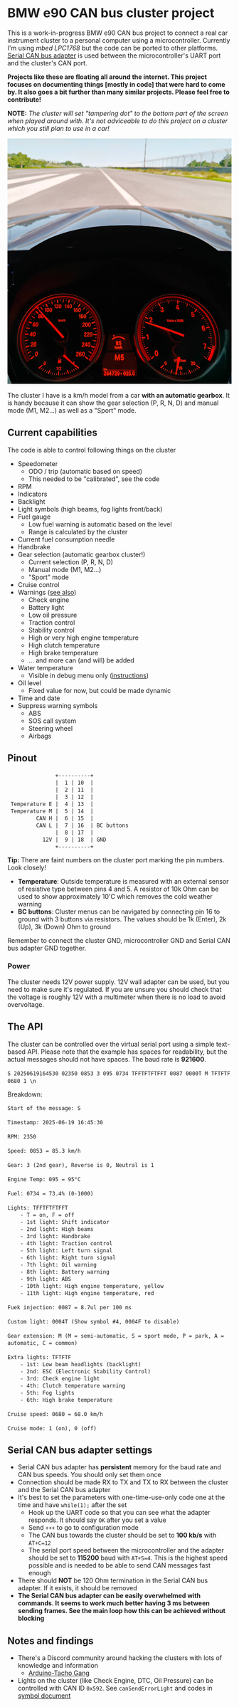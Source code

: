 # BMW e90 CAN bus cluster project

This is a work-in-progress BMW e90 CAN bus project to connect a real car instrument cluster to a personal computer using a microcontroller. Currently I'm using _mbed LPC1768_ but the code can be ported to other platforms. [Serial CAN bus adapter](https://docs.longan-labs.cc/1030001/) is used between the microcontroller's UART port and the cluster's CAN port.

__Projects like these are floating all around the internet. This project focuses on documenting things [mostly in code] that were hard to come by. It also goes a bit further than many similar projects. Please feel free to contribute!__

__NOTE:__ _The cluster will set "tampering dot" to the bottom part of the screen when played around with. It's not adviceable to do this project on a cluster which you still plan to use in a car!_

![Highlight image](./media/highlight.jpg)

The cluster I have is a km/h model from a car __with an automatic gearbox__. It is handy because it can show the gear selection (P, R, N, D) and manual mode (M1, M2...) as well as a "Sport" mode.

## Current capabilities

The code is able to control following things on the cluster

- Speedometer
    - ODO / trip (automatic based on speed)
    - This needed to be "calibrated", see the code
- RPM
- Indicators
- Backlight
- Light symbols (high beams, fog lights front/back)
- Fuel gauge
    - Low fuel warning is automatic based on the level
    - Range is calculated by the cluster
- Current fuel consumption needle
- Handbrake
- Gear selection (automatic gearbox cluster!)
    - Current selection (P, R, N, D)
    - Manual mode (M1, M2...)
    - "Sport" mode
- Cruise control
- Warnings ([see also](#notes-and-findings))
    - Check engine
    - Battery light
    - Low oil pressure
    - Traction control
    - Stability control
    - High or very high engine temperature
    - High clutch temperature
    - High brake temperature
    - ... and more can (and will) be added
- Water temperature
    - Visible in debug menu only ([instructions](https://www.youtube.com/watch?v=7exeRgWtkt4&ab_channel=BossM5))
- Oil level
    - Fixed value for now, but could be made dynamic
- Time and date
- Suppress warning symbols
    - ABS
    - SOS call system
    - Steering wheel
    - Airbags

## Pinout

```
               +----------+
               |  1 | 10  |
               |  2 | 11  |
               |  3 | 12  |
 Temperature E |  4 | 13  |
 Temperature M |  5 | 14  |
         CAN H |  6 | 15  |
         CAN L |  7 | 16  | BC buttons
               |  8 | 17  |
           12V |  9 | 18  | GND
               +----------+
```

__Tip:__ There are faint numbers on the cluster port marking the pin numbers. Look closely!

- __Temperature__: Outside temperature is measured with an external sensor of resistive type between pins 4 and 5. A resistor of 10k Ohm can be used to show approximately 10'C which removes the cold weather warning
- __BC buttons__: Cluster menus can be navigated by connecting pin 16 to ground with 3 buttons via resistors. The values should be 1k (Enter), 2k (Up), 3k (Down) Ohm to ground

Remember to connect the cluster GND, microcontroller GND and Serial CAN bus adapter GND together.

### Power

The cluster needs 12V power supply. 12V wall adapter can be used, but you need to make sure it's regulated. If you are unsure you should check that the voltage is roughly 12V with a multimeter when there is no load to avoid overvoltage.

## The API

The cluster can be controlled over the virtual serial port using a simple text-based API. Please note that the example has spaces for readability, but the actual messages should not have spaces. The baud rate is __921600__.

`S 20250619164530 02350 0853 3 095 0734 TFFTFTFTFFT 0087 0000T M TFTFTF 0680 1 \n`

Breakdown:

    Start of the message: S

    Timestamp: 2025-06-19 16:45:30

    RPM: 2350

    Speed: 0853 = 85.3 km/h

    Gear: 3 (2nd gear), Reverse is 0, Neutral is 1

    Engine Temp: 095 = 95°C

    Fuel: 0734 = 73.4% (0-1000)

    Lights: TFFTFTFTFFT
        - T = on, F = off
        - 1st light: Shift indicator
        - 2nd light: High beams
        - 3rd light: Handbrake
        - 4th light: Traction control
        - 5th light: Left turn signal
        - 6th light: Right turn signal
        - 7th light: Oil warning
        - 8th light: Battery warning
        - 9th light: ABS
        - 10th light: High engine temperature, yellow
        - 11th light: High engine temperature, red

    Fuek injection: 0087 = 8.7ul per 100 ms

    Custom light: 0004T (Show symbol #4, 0004F to disable)

    Gear extension: M (M = semi-automatic, S = sport mode, P = park, A = automatic, C = common)

    Extra lights: TFTFTF
        - 1st: Low beam headlights (backlight)
        - 2nd: ESC (Electronic Stability Control)
        - 3rd: Check engine light
        - 4th: Clutch temperature warning
        - 5th: Fog lights
        - 6th: High brake temperature

    Cruise speed: 0680 = 68.0 km/h

    Cruise mode: 1 (on), 0 (off)

## Serial CAN bus adapter settings

- Serial CAN bus adapter has **persistent** memory for the baud rate and CAN bus speeds. You should only set them once
- Connection should be made RX to TX and TX to RX between the cluster and the Serial CAN bus adapter
- It's best to set the parameters with one-time-use-only code one at the time and have `while(1);` after the set
    - Hook up the UART code so that you can see what the adapter responds. It should say `OK` after you set a value
    - Send `+++` to go to configuration mode
    - The CAN bus towards the cluster should be set to __100 kb/s__ with `AT+C=12`
    - The serial port speed between the microcontroller and the adapter should be set to __115200__ baud with `AT+S=4`. This is the highest speed possible and is needed to be able to send CAN messages fast enough
- There should __NOT__ be 120 Ohm termination in the Serial CAN bus adapter. If it exists, it should be removed
- __The Serial CAN bus adapter can be easily overwhelmed with commands. It seems to work much better having 3 ms between sending frames. See the main loop how this can be achieved without blocking__

## Notes and findings

- There's a Discord community around hacking the clusters with lots of knowledge and information
    - [Arduino-Tacho Gang](https://discord.gg/UQFsS9D6kq)
- Lights on the cluster (like Check Engine, DTC, Oil Pressure) can be controlled with CAN ID `0x592`. See `canSendErrorLight` and codes in [symbol document](./external/E92%20checkcontrol%20symbols.pdf)
